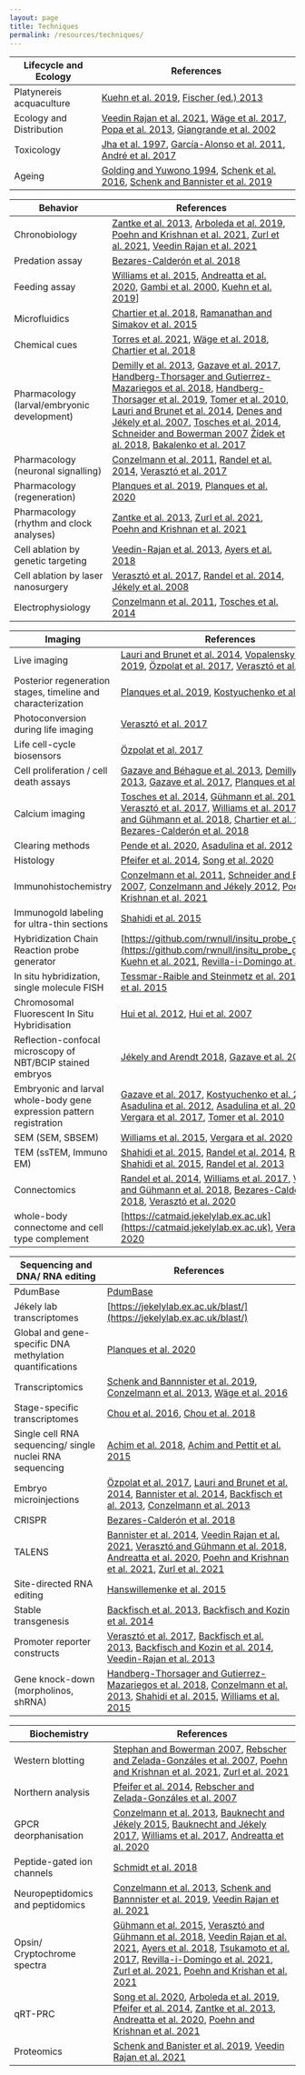 ```yaml
---
layout: page
title: Techniques
permalink: /resources/techniques/
---
```



| Lifecycle and Ecology | References |
| ----------- | -------------- |
| Platynereis acquaculture | [Kuehn et al. 2019](https://journals.plos.org/plosone/article?id=10.1371/journal.pone.0226156), [Fischer (ed.) 2013](https://www.amazon.co.uk/Helgoland-Manual-Animal-Development-Invertebrates/dp/3899371615) |
| Ecology and Distribution | [Veedin Rajan et al. 2021](https://www.nature.com/articles/s41559-020-01356-1), [Wäge et al. 2017](https://link.springer.com/article/10.1007/s00227-017-3222-x), [Popa et al. 2013](https://onlinelibrary.wiley.com/doi/abs/10.1002/jez.1835), [Giangrande et al. 2002](https://onlinelibrary.wiley.com/doi/abs/10.1002/jez.1835) |
| Toxicology | [Jha et al. 1997](https://pubmed.ncbi.nlm.nih.gov/9268043/), [García-Alonso et al. 2011](https://pubmed.ncbi.nlm.nih.gov/21642012/), [André et al. 2017](https://pubmed.ncbi.nlm.nih.gov/28535483/) |
| Ageing | [Golding and Yuwono 1994](https://www.pnas.org/content/91/25/11777), [Schenk et al. 2016](https://elifesciences.org/articles/17126), [Schenk and Bannister et al. 2019](https://elifesciences.org/articles/41556) |

| Behavior | References |
| ----------- | -------------- |
| Chronobiology | [Zantke et al. 2013](https://www.sciencedirect.com/science/article/pii/S2211124713004725?via%3Dihub), [Arboleda et al. 2019](https://www.frontiersin.org/articles/10.3389/fphys.2019.00900/full), [Poehn and Krishnan et al. 2021](https://doi.org/10.1101/2021.04.16.439809), [Zurl et al. 2021](https://doi.org/10.1101/2021.04.16.440114), [Veedin Rajan et al. 2021](https://www.nature.com/articles/s41559-020-01356-1) |
| Predation assay | [Bezares-Calderón et al. 2018](https://elifesciences.org/articles/36262) |
| Feeding assay | [Williams et al. 2015](https://frontiersinzoology.biomedcentral.com/articles/10.1186/s12983-014-0093-6), [Andreatta et al. 2020](https://www.pnas.org/content/117/2/1097.long), [Gambi et al. 2000](https://www.tandfonline.com/doi/abs/10.1080/00785326.2000.10409449), [Kuehn et al. 2019](https://journals.plos.org/plosone/article?id=10.1371/journal.pone.0226156)] |
| Microfluidics | [Chartier et al. 2018](https://royalsocietypublishing.org/doi/10.1098/rsob.180139), [Ramanathan and Simakov et al. 2015](https://journals.plos.org/plosone/article?id=10.1371/journal.pone.0140553) |
| Chemical cues |  [Torres et al. 2021](https://advances.sciencemag.org/content/7/11/eabf2704), [Wäge et al. 2018](https://www.sciencedirect.com/science/article/abs/pii/S0272771416305418), [Chartier et al. 2018](https://royalsocietypublishing.org/doi/10.1098/rsob.180139) |
| Pharmacology (larval/embryonic development) | [Demilly et al. 2013](https://www.nature.com/articles/ncomms2915), [Gazave et al. 2017](https://royalsocietypublishing.org/doi/full/10.1098/rsob.160242), [Handberg-Thorsager and Gutierrez-Mazariegos et al. 2018](https://advances.sciencemag.org/content/4/2/eaao1261), [Handberg-Thorsager et al. 2019](https://link.springer.com/protocol/10.1007%2F978-1-4939-9585-1_14), [Tomer et al. 2010](https://www.cell.com/cell/fulltext/S0092-8674(10)00891-3?_returnURL=https%3A%2F%2Flinkinghub.elsevier.com%2Fretrieve%2Fpii%2FS0092867410008913%3Fshowall%3Dtrue), [Lauri and Brunet et al. 2014](https://science.sciencemag.org/content/345/6202/1365.long), [Denes and Jékely et al. 2007](https://www.cell.com/cell/fulltext/S0092-8674(07)00326-1?_returnURL=https%3A%2F%2Flinkinghub.elsevier.com%2Fretrieve%2Fpii%2FS0092867407003261%3Fshowall%3Dtrue), [Tosches et al. 2014](https://www.cell.com/cell/fulltext/S0092-8674(14)00992-1?_returnURL=https%3A%2F%2Flinkinghub.elsevier.com%2Fretrieve%2Fpii%2FS0092867414009921%3Fshowall%3Dtrue), [Schneider and Bowerman 2007](https://www.sciencedirect.com/science/article/pii/S1534580707001979?via%3Dihub) [Žídek et al. 2018](https://evodevojournal.biomedcentral.com/articles/10.1186/s13227-018-0100-7), [Bakalenko et al. 2017](https://link.springer.com/article/10.1134/S106236041703002X) |
| Pharmacology (neuronal signalling)  | [Conzelmann et al. 2011](https://www.pnas.org/content/108/46/E1174.long), [Randel et al. 2014](https://elifesciences.org/articles/02730), [Verasztó et al. 2017](https://elifesciences.org/articles/26000) |
| Pharmacology (regeneration) | [Planques et al. 2019](https://www.sciencedirect.com/science/article/pii/S0012160618304536?via%3Dihub), [Planques et al. 2020](https://www.biorxiv.org/content/10.1101/2020.11.13.381673v1)  |
| Pharmacology (rhythm and clock analyses)  | [Zantke et al. 2013](https://www.sciencedirect.com/science/article/pii/S2211124713004725?via%3Dihub), [Zurl et al. 2021](https://doi.org/10.1101/2021.04.16.440114), [Poehn and Krishnan et al. 2021](https://doi.org/10.1101/2021.04.16.439809) |
| Cell ablation by genetic targeting  | [Veedin-Rajan et al. 2013](https://journals.plos.org/plosone/article?id=10.1371/journal.pone.0075811), [Ayers et al. 2018](https://doi.org/10.1186/s12915-018-0505-8) |
| Cell ablation by laser nanosurgery | [Verasztó et al. 2017](https://elifesciences.org/articles/26000), [Randel et al. 2014](https://elifesciences.org/articles/02730), [Jékely et al. 2008](https://www.nature.com/articles/nature07590) |
| Electrophysiology | [Conzelmann et al. 2011](https://www.pnas.org/content/early/2011/10/11/1109085108), [Tosches et al. 2014](http://www.cell.com/cell/retrieve/pii/S0092867414009921?_returnURL=https%3A%2F%2Flinkinghub.elsevier.com%2Fretrieve%2Fpii%2FS0092867414009921%3Fshowall%3Dtrue) |


| Imaging | References |
| ----------- | -------------- |
| Live imaging | [Lauri and Brunet et al. 2014](https://science.sciencemag.org/content/345/6202/1365.long), [Vopalensky et al. 2019](https://bmcbiol.biomedcentral.com/articles/10.1186/s12915-019-0705-x), [Özpolat et al. 2017](https://elifesciences.org/articles/30463), [Verasztó et al. 2017](https://elifesciences.org/articles/26000) |
| Posterior regeneration stages, timeline and characterization | [Planques et al. 2019](https://www.sciencedirect.com/science/article/pii/S0012160618304536?via%3Dihub), [Kostyuchenko et al. 2018](https://anatomypubs.onlinelibrary.wiley.com/doi/full/10.1002/dvdy.7) |
| Photoconversion during life imaging | [Verasztó et al. 2017](https://elifesciences.org/articles/26000) |
| Life cell-cycle biosensors | [Özpolat et al. 2017](https://elifesciences.org/articles/30463) |
| Cell proliferation / cell death assays| [Gazave and Béhague et al. 2013](https://www.sciencedirect.com/science/article/pii/S0012160613003813), [Demilly et al. 2013](https://www.nature.com/articles/ncomms2915), [Gazave et al. 2017](https://royalsocietypublishing.org/doi/full/10.1098/rsob.160242), [Planques et al. 2019](https://www.sciencedirect.com/science/article/pii/S0012160618304536?via%3Dihub) |
| Calcium imaging  | [Tosches et al. 2014](https://www.cell.com/cell/fulltext/S0092-8674(14)00992-1?_returnURL=https%3A%2F%2Flinkinghub.elsevier.com%2Fretrieve%2Fpii%2FS0092867414009921%3Fshowall%3Dtrue), [Gühmann et al. 2015](https://www.cell.com/current-biology/fulltext/S0960-9822(15)00820-9?_returnURL=https%3A%2F%2Flinkinghub.elsevier.com%2Fretrieve%2Fpii%2FS0960982215008209%3Fshowall%3Dtrue), [Verasztó et al. 2017](https://elifesciences.org/articles/26000), [Williams et al. 2017](https://elifesciences.org/articles/26349), [Verasztó and Gühmann et al. 2018](https://elifesciences.org/articles/36440), [Chartier et al. 2018](https://royalsocietypublishing.org/doi/10.1098/rsob.180139?url_ver=Z39.88-2003&rfr_id=ori:rid:crossref.org&rfr_dat=cr_pub%20%200pubmed), [Bezares-Calderón et al. 2018](https://elifesciences.org/articles/36262) |
| Clearing methods  | [Pende et al. 2020](https://pubmed.ncbi.nlm.nih.gov/32523996/), [Asadulina et al. 2012](https://pubmed.ncbi.nlm.nih.gov/23199348/) |
| Histology | [Pfeifer et al. 2014](https://journals.plos.org/plosone/article?id=10.1371/journal.pone.0096702), [Song et al. 2020](https://www.ncbi.nlm.nih.gov/pmc/articles/PMC7771090/) |
| Immunohistochemistry | [Conzelmann et al. 2011](https://www.pnas.org/content/108/46/E1174.long), [Schneider and Bowerman 2007](https://www.sciencedirect.com/science/article/pii/S1534580707001979?via%3Dihub), [Conzelmann and Jékely 2012](https://evodevojournal.biomedcentral.com/articles/10.1186/2041-9139-3-23), [Poehn and Krishnan et al. 2021](https://doi.org/10.1101/2021.04.16.439809) |
| Immunogold labeling for ultra-thin sections   | [Shahidi et al. 2015](https://elifesciences.org/articles/11147) |
| Hybridization Chain Reaction probe generator  |  [https://github.com/rwnull/insitu_probe_generator](https://github.com/rwnull/insitu_probe_generator), [Kuehn et al. 2021](https://www.biorxiv.org/content/10.1101/2021.04.22.439825v1), [Revilla-i-Domingo at al, 2021](https://www.biorxiv.org/content/10.1101/2021.04.22.439825v1) |
| In situ hybridization, single molecule FISH  | [Tessmar-Raible  and Steinmetz et al. 2018](https://www.future-science.com/doi/10.2144/000112023?url_ver=Z39.88-2003&rfr_id=ori%3Arid%3Acrossref.org&rfr_dat=cr_pub++0pubmed), [Basin et al. 2015](https://evodevojournal.biomedcentral.com/articles/10.1186/s13227-015-0032-4#Sec2) |
| Chromosomal Fluorescent In Situ Hybridisation  | [Hui et al. 2012](https://academic.oup.com/mbe/article/29/1/157/1748459), [Hui et al. 2007](https://www.cambridge.org/core/journals/journal-of-the-marine-biological-association-of-the-united-kingdom/article/abs/duplication-of-the-ribosomal-gene-cluster-in-the-marine-polychaete-platynereis-dumerilii-correlates-with-its-polymorphism/EC0129385C928D0C9771F89F94756BC1) |
| Reflection-confocal microscopy of NBT/BCIP stained embryos | [Jékely and Arendt 2018](https://www.future-science.com/doi/10.2144/000112462), [Gazave et al. 2017](https://royalsocietypublishing.org/doi/full/10.1098/rsob.160242) |
|  Embryonic and larval whole-body gene expression pattern registration | [Gazave et al. 2017](https://royalsocietypublishing.org/doi/full/10.1098/rsob.160242#d3e3337), [Kostyuchenko et al. 2018](https://anatomypubs.onlinelibrary.wiley.com/doi/full/10.1002/dvdy.7), [Asadulina et al. 2012](https://evodevojournal.biomedcentral.com/articles/10.1186/2041-9139-3-27), [Asadulina et al. 2015](https://bmcbioinformatics.biomedcentral.com/articles/10.1186/s12859-015-0652-7), [Vergara et al. 2017](https://www.pnas.org/content/114/23/5878.short), [Tomer et al. 2010](https://pubmed.ncbi.nlm.nih.gov/20813265/) |
| SEM (SEM, SBSEM)  | [Williams et al. 2015](https://frontiersinzoology.biomedcentral.com/articles/10.1186/s12983-014-0093-6), [Vergara et al. 2020](https://www.biorxiv.org/content/10.1101/2020.02.26.961037v1) |
| TEM (ssTEM, Immuno EM) | [Shahidi et al. 2015](https://elifesciences.org/articles/11147), [Randel et al. 2014](https://elifesciences.org/articles/02730), [Randel and Shahidi et al. 2015](https://elifesciences.org/articles/08069), [Randel et al. 2013](https://academic.oup.com/icb/article/53/1/7/628885) |
| Connectomics | [Randel et al. 2014](https://elifesciences.org/articles/02730), [Williams et al. 2017](https://elifesciences.org/articles/26349), [Verasztó and Gühmann et al. 2018](https://elifesciences.org/articles/36440), [Bezares-Calderón et al. 2018](https://elifesciences.org/articles/36262), [Verasztó et al. 2020](https://www.biorxiv.org/content/10.1101/2020.08.21.260984v2) |
| whole-body connectome and cell type complement  | [https://catmaid.jekelylab.ex.ac.uk](https://catmaid.jekelylab.ex.ac.uk), [Verasztó et al. 2020](https://www.biorxiv.org/content/10.1101/2020.08.21.260984v2) |



| Sequencing and DNA/ RNA editing | References |
| ----------- | -------------- |
| PdumBase | [PdumBase](http://140.109.48.81/platynereis/controller.php?action=blast) |
| Jékely lab transcriptomes | [https://jekelylab.ex.ac.uk/blast/](https://jekelylab.ex.ac.uk/blast/) |
| Global and gene-specific DNA methylation quantifications  | [Planques et al. 2020](https://www.biorxiv.org/content/10.1101/2020.11.13.381673v1) |
| Transcriptomics | [Schenk and Bannnister et al. 2019](https://elifesciences.org/articles/41556), [Conzelmann et al. 2013](https://bmcgenomics.biomedcentral.com/articles/10.1186/1471-2164-14-906), [Wäge et al. 2016](https://www.sciencedirect.com/science/article/abs/pii/S014765131530124X) |
| Stage-specific transcriptomes | [Chou et al. 2016](https://bmcgenomics.biomedcentral.com/articles/10.1186/s12864-016-2860-6), [Chou et al. 2018](https://bmcgenomics.biomedcentral.com/articles/10.1186/s12864-018-4987-0) |
| Single cell RNA sequencing/ single nuclei RNA sequencing | [Achim et al. 2018](https://academic.oup.com/mbe/article/35/5/1047/4823215), [Achim  and Pettit et al. 2015](https://www.nature.com/articles/nbt.3209) |
| Embryo microinjections | [Özpolat et al. 2017](https://elifesciences.org/articles/30463), [Lauri and Brunet et al. 2014](https://science.sciencemag.org/content/345/6202/1365.long), [Bannister et al. 2014](https://www.genetics.org/content/197/1/77.long), [Backfisch et al. 2013](https://www.pnas.org/content/110/1/193.long), [Conzelmann et al. 2013](https://www.pnas.org/content/110/20/8224.long) |
| CRISPR | [Bezares-Calderón et al. 2018](https://elifesciences.org/articles/36262) |
| TALENS | [Bannister et al. 2014](https://www.genetics.org/content/197/1/77.long), [Veedin Rajan et al. 2021](https://www.nature.com/articles/s41559-020-01356-1), [Verasztó and Gühmann et al. 2018](https://elifesciences.org/articles/36440), [Andreatta et al. 2020](https://www.pnas.org/content/117/2/1097.long), [Poehn and Krishnan et al. 2021](https://doi.org/10.1101/2021.04.16.439809), [Zurl et al. 2021](https://doi.org/10.1101/2021.04.16.440114) |
| Site-directed RNA editing | [Hanswillemenke et al. 2015](https://pubs.acs.org/doi/10.1021/jacs.5b10216) |
| Stable transgenesis | [Backfisch et al. 2013](https://www.pnas.org/content/110/1/193.long), [Backfisch and Kozin et al. 2014](https://journals.plos.org/plosone/article?id=10.1371/journal.pone.0093076) |
| Promoter reporter constructs |  [Verasztó et al. 2017](https://elifesciences.org/articles/26000), [Backfisch et al. 2013](https://www.pnas.org/content/110/1/193.long), [Backfisch and Kozin et al. 2014](https://journals.plos.org/plosone/article?id=10.1371/journal.pone.0093076), [Veedin-Rajan et al. 2013](https://journals.plos.org/plosone/article?id=10.1371/journal.pone.0075811) |
| Gene knock-down (morpholinos, shRNA) | [Handberg-Thorsager and Gutierrez-Mazariegos et al. 2018](https://advances.sciencemag.org/content/4/2/eaao1261), [Conzelmann et al. 2013](https://www.pnas.org/content/110/20/8224.long), [Shahidi et al. 2015](https://elifesciences.org/articles/11147), [Williams et al. 2015](https://www.ncbi.nlm.nih.gov/pmc/articles/PMC4307165/#idm139842389694304title) |


| Biochemistry | References |
| ----------- | -------------- |
| Western blotting | [Stephan and Bowerman 2007](https://www.sciencedirect.com/science/article/pii/S1534580707001979), [Rebscher and Zelada-Gonzáles et al. 2007](https://www.sciencedirect.com/science/article/pii/S0012160607002461#!), [Poehn and Krishnan et al. 2021](https://doi.org/10.1101/2021.04.16.439809), [Zurl et al. 2021](https://doi.org/10.1101/2021.04.16.440114) |
| Northern analysis | [Pfeifer et al. 2014](https://journals.plos.org/plosone/article?id=10.1371/journal.pone.0096702), [Rebscher and Zelada-Gonzáles et al. 2007](https://www.sciencedirect.com/science/article/pii/S0012160607002461#!) |
| GPCR deorphanisation | [Conzelmann et al. 2013](https://www.pnas.org/content/110/20/8224.long), [Bauknecht and Jékely 2015](https://www.cell.com/cell-reports/fulltext/S2211-1247(15)00678-6?_returnURL=https%3A%2F%2Flinkinghub.elsevier.com%2Fretrieve%2Fpii%2FS2211124715006786%3Fshowall%3Dtrue), [Bauknecht and Jékely 2017](https://bmcbiol.biomedcentral.com/articles/10.1186/s12915-016-0341-7), [Williams et al. 2017](https://elifesciences.org/articles/26349), [Andreatta et al. 2020](https://www.pnas.org/content/117/2/1097.long) |
| Peptide-gated ion channels | [Schmidt et al. 2018](https://faseb.onlinelibrary.wiley.com/doi/full/10.1096/fj.201800274R) |
| Neuropeptidomics and peptidomics | [Conzelmann et al. 2013](https://bmcgenomics.biomedcentral.com/articles/10.1186/1471-2164-14-906), [Schenk and Bannnister et al. 2019](https://elifesciences.org/articles/41556), [Veedin Rajan et al. 2021](https://www.nature.com/articles/s41559-020-01356-1) |
| Opsin/ Cryptochrome spectra | [Gühmann et al. 2015](https://www.cell.com/current-biology/fulltext/S0960-9822(15)00820-9?_returnURL=https%3A%2F%2Flinkinghub.elsevier.com%2Fretrieve%2Fpii%2FS0960982215008209%3Fshowall%3Dtrue), [Verasztó and Gühmann et al. 2018](https://elifesciences.org/articles/36440), [Veedin Rajan et al. 2021](https://www.nature.com/articles/s41559-020-01356-1), [Ayers et al. 2018](https://doi.org/10.1186/s12915-018-0505-8), [Tsukamoto et al. 2017](https://doi.org/10.1074/jbc.M117.793539), [Revilla-i-Domingo et al. 2021](https://doi.org/10.1101/2021.01.10.426124), [Zurl et al. 2021](https://doi.org/10.1101/2021.04.16.440114), [Poehn and Krishan et al. 2021](https://doi.org/10.1101/2021.04.16.439809) |
| qRT-PRC | [Song et al. 2020](https://www.ncbi.nlm.nih.gov/pmc/articles/PMC7771090/), [Arboleda et al. 2019](https://www.ncbi.nlm.nih.gov/pmc/articles/PMC6638195/), [Pfeifer et al. 2014](https://journals.plos.org/plosone/article?id=10.1371/journal.pone.0096702), [Zantke et al. 2013](https://www.sciencedirect.com/science/article/pii/S2211124713004725?via%3Dihub), [Andreatta et al. 2020](https://www.pnas.org/content/117/2/1097.long), [Poehn and Krishnan et al. 2021](https://doi.org/10.1101/2021.04.16.439809) |
| Proteomics | [Schenk and Banister et al. 2019](https://pubmed.ncbi.nlm.nih.gov/30767890/), [Veedin Rajan et al. 2021](https://pubmed.ncbi.nlm.nih.gov/30767890/) |
